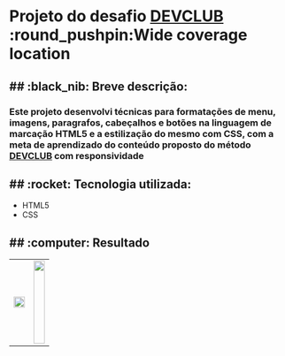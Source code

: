<h1>Projeto do desafio <a href="https://www.linkedin.com/school/dev-club-devs/?originalSubdomain=br">DEVCLUB</a> :round_pushpin:Wide coverage location </h1>
<h2>## :black_nib: Breve descrição:</h2>
<h3>Este projeto desenvolvi técnicas para formatações de menu, imagens, paragrafos, cabeçalhos e botões na linguagem de marcação HTML5
e a estilização do mesmo com CSS, com a meta de aprendizado do conteúdo proposto do método
<a href="https://www.linkedin.com/school/dev-club-devs/?originalSubdomain=br">DEVCLUB</a> com responsividade</h3>
<h2>## :rocket: Tecnologia utilizada:</h2>
<ul>
<li>
  HTML5
</li>
<li>
  CSS
</li>  
</ul>

<h2>## :computer: Resultado </h2>
<table border="0">
  <tr>
    <td>
        <img src="https://github.com/Daniellilug/Wide-coverage-location/blob/master/img/Computador%20wide.png?raw=true" width="100%"/> 
    </td>
    <td>
        <img src="https://github.com/Daniellilug/Wide-coverage-location/blob/master/img/Celular%20wide.png?raw=true" height="150px" width="100%" />     
   </td>
  </tr>
</table>


